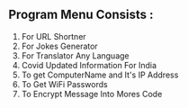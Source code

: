 ## Program Menu Consists :

 1. For URL Shortner
 2. For Jokes Generator
 3. For Translator Any Language 
 4. Covid Updated Information For India
 5. To get ComputerName and It's IP Address
 6. To Get WiFi Passwords
 7. To Encrypt Message Into Mores Code
